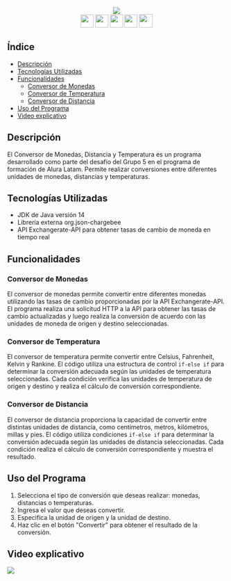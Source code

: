 <div>
<div align="center">
<img  src="https://github.com/danieltistoj/currency-converter/assets/42653664/1f5444c9-1ade-4189-b84f-890137322ece"/>
</div>  
<div align="center">
  <a href="https://www.linkedin.com/in/daniel-tistoj-315661223" target="_blank"><img height="30px" src="https://img.shields.io/badge/-LinkedIn-%230077B5?style=for-the-badge&logo=linkedin&logoColor=white" target="_blank"></a> 
    <a href="https://www.instagram.com/danieltistoj_/" target="_blank"><img height="30px" src="https://img.shields.io/badge/-Instagram-%23E4405F?style=for-the-badge&logo=instagram&logoColor=white" target="_blank"></a>
   <a href="https://discord.gg/W95APtpY7y" target="_blank"><img height="30px" src="https://img.shields.io/badge/Discord-7289DA?style=for-the-badge&logo=discord&logoColor=white" target="_blank"></a> 
   <a href="https://www.facebook.com/jose.tistoj.10/" target="_blank"><img height="30px" src="https://img.shields.io/badge/Facebook-1877F2?style=for-the-badge&logo=facebook&logoColor=white"></a> 
    <a href="https://portafolio-pi-sepia.vercel.app/" target="_blank"><img height="31px" src="https://img.shields.io/badge/website-000000?style=for-the-badge&logo=About.me&logoColor=white"></a> 
 </div>
</div>


## Índice
- [Descripción](#descripción)
- [Tecnologías Utilizadas](#tecnologías-utilizadas)
- [Funcionalidades](#funcionalidades)
  - [Conversor de Monedas](#conversor-de-monedas)
  - [Conversor de Temperatura](#conversor-de-temperatura)
  - [Conversor de Distancia](#conversor-de-distancia)
- [Uso del Programa](#uso-del-programa)
- [Video explicativo](#video-explicativo)
## Descripción
El Conversor de Monedas, Distancia y Temperatura es un programa desarrollado como parte del desafío del Grupo 5 en el programa de formación de Alura Latam. Permite realizar conversiones entre diferentes unidades de monedas, distancias y temperaturas.

## Tecnologías Utilizadas
- JDK de Java versión 14
- Librería externa org.json-chargebee
- API Exchangerate-API para obtener tasas de cambio de moneda en tiempo real

## Funcionalidades

### Conversor de Monedas
El conversor de monedas permite convertir entre diferentes monedas utilizando las tasas de cambio proporcionadas por la API Exchangerate-API. El programa realiza una solicitud HTTP a la API para obtener las tasas de cambio actualizadas y luego realiza la conversión de acuerdo con las unidades de moneda de origen y destino seleccionadas.

### Conversor de Temperatura
El conversor de temperatura permite convertir entre Celsius, Fahrenheit, Kelvin y Rankine. El código utiliza una estructura de control `if-else if` para determinar la conversión adecuada según las unidades de temperatura seleccionadas. Cada condición verifica las unidades de temperatura de origen y destino y realiza el cálculo de conversión correspondiente.

### Conversor de Distancia
El conversor de distancia proporciona la capacidad de convertir entre distintas unidades de distancia, como centímetros, metros, kilómetros, millas y pies. El código utiliza condiciones `if-else if` para determinar la conversión adecuada según las unidades de distancia seleccionadas. Cada condición realiza el cálculo de conversión correspondiente y muestra el resultado.


## Uso del Programa
1. Selecciona el tipo de conversión que deseas realizar: monedas, distancias o temperaturas.
2. Ingresa el valor que deseas convertir.
3. Especifica la unidad de origen y la unidad de destino.
4. Haz clic en el botón "Convertir" para obtener el resultado de la conversión.

## Video explicativo 

[![](https://markdown-videos.deta.dev/youtube/hy5YeItRLNc)](https://youtu.be/hy5YeItRLNc)
